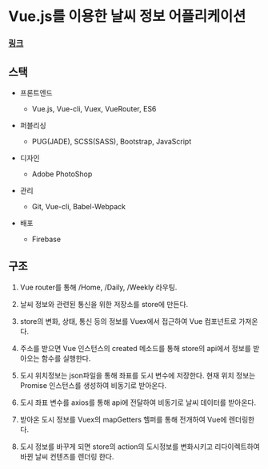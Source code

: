 # Vue.js를 이용한 날씨 정보 어플리케이션

### [링크]("https://eeong-weather-project.web.app")

## 스택

 - 프론트엔드  
	- Vue.js, Vue-cli, Vuex, VueRouter, ES6 
 
 - 퍼블리싱
	- PUG(JADE), SCSS(SASS), Bootstrap, JavaScript

 - 디자인
	- Adobe PhotoShop

 - 관리
	- Git, Vue-cli, Babel-Webpack

 - 배포
	- Firebase

## 구조

 1. Vue router를 통해 /Home, /Daily, /Weekly 라우팅. 

 2. 날씨 정보와 관련된 통신을 위한 저장소를 store에 만든다.

 3. store의 변화, 상태, 통신 등의 정보를 Vuex에서 접근하여 Vue 컴포넌트로 가져온다.

 4. 주소를 받으면 Vue 인스턴스의 created 메소드를 통해 store의 api에서 정보를 받아오는 함수를 실행한다.

 5. 도시 위치정보는 json파일을 통해 좌표를 도시 변수에 저장한다. 현재 위치 정보는 Promise 인스턴스를 생성하여 비동기로 받아온다.

 6. 도시 좌표 변수를 axios를 통해 api에 전달하여 비동기로 날씨 데이터를 받아온다. 
 
 7. 받아온 도시 정보를 Vuex의 mapGetters 헬퍼를 통해 전개하여 Vue에 렌더링한다.

 8. 도시 정보를 바꾸게 되면 store의 action의 도시정보를 변화시키고 리다이렉트하여 바뀐 날씨 컨텐츠를 렌더링 한다. 
